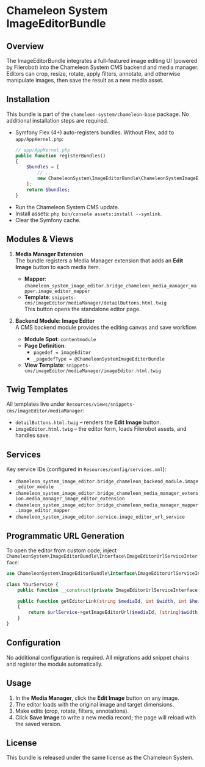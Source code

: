 Chameleon System ImageEditorBundle
===================================

Overview
--------
The ImageEditorBundle integrates a full-featured image editing UI (powered by Filerobot) into the Chameleon System CMS backend and media manager.
Editors can crop, resize, rotate, apply filters, annotate, and otherwise manipulate images, then save the result as a new media asset.

Installation
------------
This bundle is part of the `chameleon-system/chameleon-base` package. No additional installation steps are required.

- Symfony Flex (4+) auto-registers bundles. Without Flex, add to `app/AppKernel.php`:
  ```php
  // app/AppKernel.php
  public function registerBundles()
  {
      $bundles = [
          // ...
          new ChameleonSystem\ImageEditorBundle\ChameleonSystemImageEditorBundle(),
      ];
      return $bundles;
  }
  ```
- Run the Chameleon System CMS update.
- Install assets: `php bin/console assets:install --symlink`.
- Clear the Symfony cache.

Modules & Views
---------------
1. **Media Manager Extension**  
   The bundle registers a Media Manager extension that adds an **Edit Image** button to each media item.  
   - **Mapper**: `chameleon_system_image_editor.bridge_chameleon_media_manager_mapper.image_editor_mapper`  
   - **Template**: `snippets-cms/imageEditor/mediaManager/detailButtons.html.twig`  
   This button opens the standalone editor page.

2. **Backend Module: Image Editor**  
   A CMS backend module provides the editing canvas and save workflow.  
   - **Module Spot**: `contentmodule`  
   - **Page Definition**:  
     - `pagedef = imageEditor`  
     - `_pagedefType = @ChameleonSystemImageEditorBundle`  
   - **View Template**: `snippets-cms/imageEditor/mediaManager/imageEditor.html.twig`  

Twig Templates
--------------
All templates live under `Resources/views/snippets-cms/imageEditor/mediaManager`:
- `detailButtons.html.twig` – renders the **Edit Image** button.
- `imageEditor.html.twig` – the editor form, loads Filerobot assets, and handles save.

Services
--------
Key service IDs (configured in `Resources/config/services.xml`):
- `chameleon_system_image_editor.bridge_chameleon_backend_module.image_editor_module`  
- `chameleon_system_image_editor.bridge_chameleon_media_manager_extension.media_manager_image_editor_extension`  
- `chameleon_system_image_editor.bridge_chameleon_media_manager_mapper.image_editor_mapper`  
- `chameleon_system_image_editor.service.image_editor_url_service`  

Programmatic URL Generation
----------------------------
To open the editor from custom code, inject `ChameleonSystem\ImageEditorBundle\Interface\ImageEditorUrlServiceInterface`:
```php
use ChameleonSystem\ImageEditorBundle\Interface\ImageEditorUrlServiceInterface;

class YourService {
    public function __construct(private ImageEditorUrlServiceInterface $urlService) {}

    public function getEditorLink(string $mediaId, int $width, int $height): string
    {
        return $urlService->getImageEditorUrl($mediaId, (string)$width, (string)$height);
    }
}
```

Configuration
-------------
No additional configuration is required. All migrations add snippet chains and register the module automatically.

Usage
-----
1. In the **Media Manager**, click the **Edit Image** button on any image.  
2. The editor loads with the original image and target dimensions.  
3. Make edits (crop, rotate, filters, annotations).  
4. Click **Save Image** to write a new media record; the page will reload with the saved version.

License
-------
This bundle is released under the same license as the Chameleon System.
